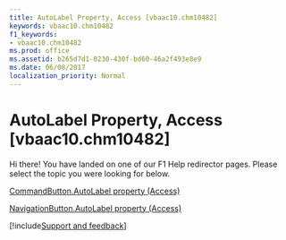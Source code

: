 ```yaml
---
title: AutoLabel Property, Access [vbaac10.chm10482]
keywords: vbaac10.chm10482
f1_keywords:
- vbaac10.chm10482
ms.prod: office
ms.assetid: b265d7d1-0230-430f-bd60-46a2f493e8e9
ms.date: 06/08/2017
localization_priority: Normal
---
```



# AutoLabel Property, Access [vbaac10.chm10482]

Hi there! You have landed on one of our F1 Help redirector pages. Please select the topic you were looking for below.

[CommandButton.AutoLabel property (Access)](http://msdn.microsoft.com/library/f71bdc7f-9703-eeaa-70a8-70b6ddb72f85%28Office.15%29.aspx)

[NavigationButton.AutoLabel property (Access)](http://msdn.microsoft.com/library/addd9533-d975-1b85-e941-c560188f0d8a%28Office.15%29.aspx)

[!include[Support and feedback](~/includes/feedback-boilerplate.md)]